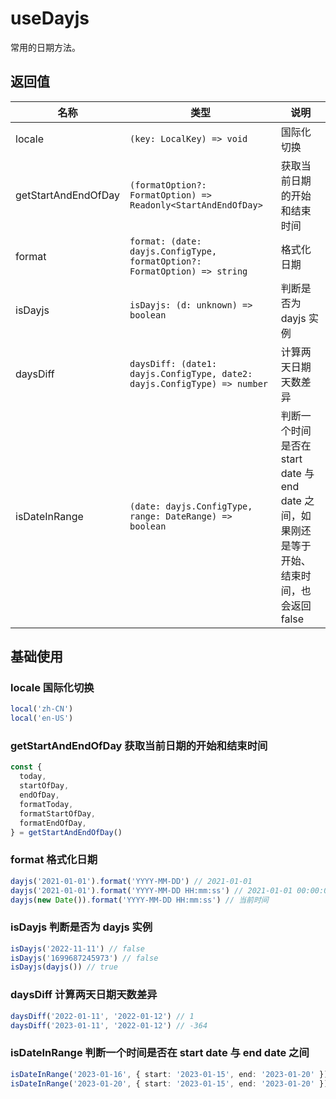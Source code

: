 # useDayjs

常用的日期方法。

## 返回值

| 名称                | 类型                                                                      | 说明                                                                                         |
| ------------------- | ------------------------------------------------------------------------- | -------------------------------------------------------------------------------------------- |
| locale              | `(key: LocalKey) => void`                                                 | 国际化切换                                                                                   |
| getStartAndEndOfDay | `(formatOption?: FormatOption) => Readonly<StartAndEndOfDay>`             | 获取当前日期的开始和结束时间                                                                 |
| format              | `format: (date: dayjs.ConfigType, formatOption?: FormatOption) => string` | 格式化日期                                                                                   |
| isDayjs             | `isDayjs: (d: unknown) => boolean`                                        | 判断是否为 dayjs 实例                                                                        |
| daysDiff            | `daysDiff: (date1: dayjs.ConfigType, date2: dayjs.ConfigType) => number`  | 计算两天日期天数差异                                                                         |
| isDateInRange       | `(date: dayjs.ConfigType, range: DateRange) => boolean`                   | 判断一个时间是否在 start date 与 end date 之间，如果刚还是等于开始、结束时间，也会返回 false |

## 基础使用

### locale 国际化切换

```ts
local('zh-CN')
local('en-US')
```

### getStartAndEndOfDay 获取当前日期的开始和结束时间

```ts
const {
  today,
  startOfDay,
  endOfDay,
  formatToday,
  formatStartOfDay,
  formatEndOfDay,
} = getStartAndEndOfDay()
```

### format 格式化日期

```ts
dayjs('2021-01-01').format('YYYY-MM-DD') // 2021-01-01
dayjs('2021-01-01').format('YYYY-MM-DD HH:mm:ss') // 2021-01-01 00:00:00
dayjs(new Date()).format('YYYY-MM-DD HH:mm:ss') // 当前时间
```

### isDayjs 判断是否为 dayjs 实例

```ts
isDayjs('2022-11-11') // false
isDayjs('1699687245973') // false
isDayjs(dayjs()) // true
```

### daysDiff 计算两天日期天数差异

```ts
daysDiff('2022-01-11', '2022-01-12') // 1
daysDiff('2023-01-11', '2022-01-12') // -364
```

### isDateInRange 判断一个时间是否在 start date 与 end date 之间

```ts
isDateInRange('2023-01-16', { start: '2023-01-15', end: '2023-01-20' }) // true
isDateInRange('2023-01-20', { start: '2023-01-15', end: '2023-01-20' }) // false
```
